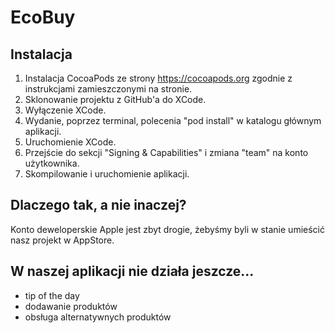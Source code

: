 # EcoBuy

## Instalacja
1. Instalacja CocoaPods ze strony https://cocoapods.org zgodnie z instrukcjami zamieszczonymi na stronie.
2. Sklonowanie projektu z GitHub'a do XCode.
3. Wyłączenie XCode.
4. Wydanie, poprzez terminal, polecenia "pod install" w katalogu głównym aplikacji.
5. Uruchomienie XCode.
6. Przejście do sekcji "Signing & Capabilities" i zmiana "team" na konto użytkownika.
7. Skompilowanie i uruchomienie aplikacji.

## Dlaczego tak, a nie inaczej?
Konto deweloperskie Apple jest zbyt drogie, żebyśmy byli w stanie umieścić nasz projekt w AppStore.

## W naszej aplikacji nie działa jeszcze...
- tip of the day
- dodawanie produktów
- obsługa alternatywnych produktów
